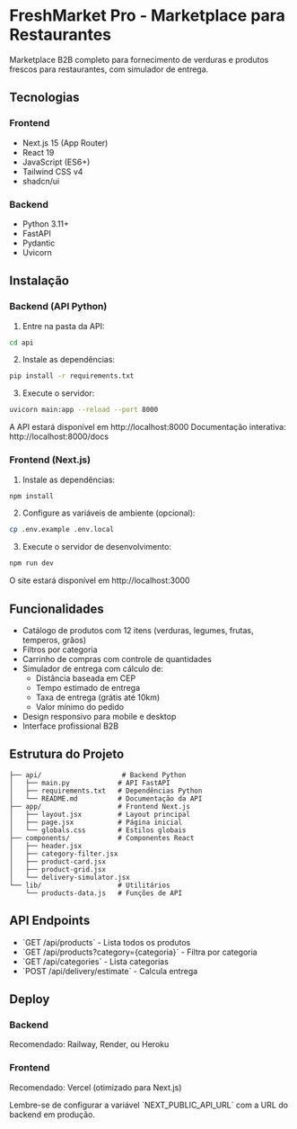 # FreshMarket Pro - Marketplace para Restaurantes

Marketplace B2B completo para fornecimento de verduras e produtos frescos para restaurantes, com simulador de entrega.

## Tecnologias

### Frontend
- Next.js 15 (App Router)
- React 19
- JavaScript (ES6+)
- Tailwind CSS v4
- shadcn/ui

### Backend
- Python 3.11+
- FastAPI
- Pydantic
- Uvicorn

## Instalação

### Backend (API Python)

1. Entre na pasta da API:
```bash
cd api
```

2. Instale as dependências:
```bash
pip install -r requirements.txt
```

3. Execute o servidor:
```bash
uvicorn main:app --reload --port 8000
```

A API estará disponível em http://localhost:8000
Documentação interativa: http://localhost:8000/docs

### Frontend (Next.js)

1. Instale as dependências:
```bash
npm install
```

2. Configure as variáveis de ambiente (opcional):
```bash
cp .env.example .env.local
```

3. Execute o servidor de desenvolvimento:
```bash
npm run dev
```

O site estará disponível em http://localhost:3000

## Funcionalidades

- Catálogo de produtos com 12 itens (verduras, legumes, frutas, temperos, grãos)
- Filtros por categoria
- Carrinho de compras com controle de quantidades
- Simulador de entrega com cálculo de:
  - Distância baseada em CEP
  - Tempo estimado de entrega
  - Taxa de entrega (grátis até 10km)
  - Valor mínimo do pedido
- Design responsivo para mobile e desktop
- Interface profissional B2B

## Estrutura do Projeto

```
├── api/                    # Backend Python
│   ├── main.py            # API FastAPI
│   ├── requirements.txt   # Dependências Python
│   └── README.md          # Documentação da API
├── app/                   # Frontend Next.js
│   ├── layout.jsx         # Layout principal
│   ├── page.jsx           # Página inicial
│   └── globals.css        # Estilos globais
├── components/            # Componentes React
│   ├── header.jsx
│   ├── category-filter.jsx
│   ├── product-card.jsx
│   ├── product-grid.jsx
│   └── delivery-simulator.jsx
└── lib/                   # Utilitários
    └── products-data.js   # Funções de API
```

## API Endpoints

- \`GET /api/products\` - Lista todos os produtos
- \`GET /api/products?category={categoria}\` - Filtra por categoria
- \`GET /api/categories\` - Lista categorias
- \`POST /api/delivery/estimate\` - Calcula entrega

## Deploy

### Backend
Recomendado: Railway, Render, ou Heroku

### Frontend
Recomendado: Vercel (otimizado para Next.js)

Lembre-se de configurar a variável \`NEXT_PUBLIC_API_URL\` com a URL do backend em produção.
